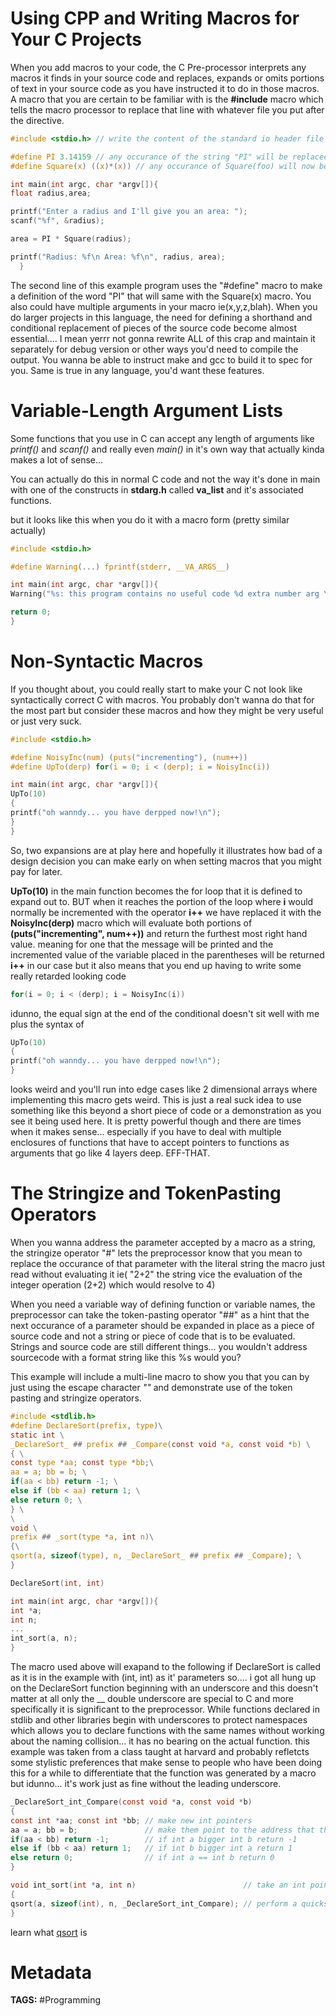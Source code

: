 # Using CPP and Writing Macros for Your C Projects

When you add macros to your code, the C Pre-processor interprets any macros it finds in your source code and replaces, expands or omits portions of text in your source code as you have instructed it to do in those macros. A macro that you are certain to be familiar with is the **#include** macro which tells the macro processor to replace that line with whatever file you put after the directive.

```c
#include <stdio.h> // write the content of the standard io header file here

#define PI 3.14159 // any occurance of the string "PI" will be replaced with 3.1459
#define Square(x) ((x)*(x)) // any occurance of Square(foo) will now be replaced with ((foo)*(foo))

int main(int argc, char *argv[]){
float radius,area;

printf("Enter a radius and I'll give you an area: ");
scanf("%f", &radius);

area = PI * Square(radius);

printf("Radius: %f\n Area: %f\n", radius, area);
  }
```

The second line of this example program uses the "#define" macro to make a definition of the word "PI" that will
same with the Square(x) macro. You also could have multiple arguments in your macro ie(x,y,z,blah). When you do
larger projects in this language, the need for defining a shorthand and conditional replacement of pieces of the
source code become almost essential.... I mean yerrr not gonna rewrite ALL of this crap and maintain it separately
for debug version or other ways you'd need to compile the output. You wanna be able to instruct make and gcc to build
it to spec for you. Same is true in any language, you'd want these features.

# Variable-Length Argument Lists

Some functions that you use in C can accept any length of arguments like _printf()_ and _scanf()_ and really even _main()_
in it's own way that actually kinda makes a lot of sense...

You can actually do this in normal C code and not the way it's done in main with one of the constructs in **stdarg.h** called
**va_list** and it's associated functions.

but it looks like this when you do it with a macro form (pretty similar actually)

```c
#include <stdio.h>

#define Warning(...) fprintf(stderr, __VA_ARGS__)

int main(int argc, char *argv[]){
Warning("%s: this program contains no useful code %d extra number arg \n", argv[0]), 12;

return 0;
}
```

# Non-Syntactic Macros

If you thought about, you could really start to make your C not look like syntactically correct C with macros. You probably
don't wanna do that for the most part but consider these macros and how they might be very useful or just very suck.

```c
#include <stdio.h>

#define NoisyInc(num) (puts("incrementing"), (num++))
#define UpTo(derp) for(i = 0; i < (derp); i = NoisyInc(i))

int main(int argc, char *argv[]){
UpTo(10)
{
printf("oh wanndy... you have derpped now!\n");
}
}
```

So, two expansions are at play here and hopefully it illustrates how bad of a design decision you can make early on when setting
macros that you might pay for later.

**UpTo(10)** in the main function becomes the for loop that it is defined to expand out to. BUT when it reaches the portion of the loop where **i** would normally be incremented with the operator **i++** we have replaced it with the **NoisyInc(derp)** macro which will evaluate both portions of **(puts("incrementing", num++))** and return the furthest most right hand value. meaning for one that the message will be printed and the incremented value of the variable placed in the parentheses will be returned **i++** in our case but it also means that you end up having to write some really retarded looking code
```c 
for(i = 0; i < (derp); i = NoisyInc(i)) 
```
idunno, the equal sign at the end of the conditional doesn't sit well with me plus the syntax of

```c
UpTo(10)
{
printf("oh wanndy... you have derpped now!\n");
}
```
looks weird and you'll run into edge cases like 2 dimensional arrays where implementing this macro gets weird. This is just a real suck idea to use something like this beyond a short piece of code or a demonstration as you see it being used here. It is pretty powerful though and there are times when it makes sense... especially if you have to deal with multiple enclosures of functions that have to accept pointers to functions as arguments that go like 4 layers deep. EFF-THAT.

# The Stringize and TokenPasting Operators

When you wanna address the parameter accepted by a macro as a string, the stringize operator "#" lets the preprocessor know that you mean to replace the occurance of that parameter with the literal string the macro just read without evaluating it ie( "2+2" the string vice the evaluation of the integer operation (2+2) which would resolve to 4)

When you need a variable way of defining function or variable names, the preprocessor can take the token-pasting operator "##" as a hint that the next occurance of a parameter should be expanded in place as a piece of source code and not a string or piece of code that is to be evaluated. Strings and source code are still different things... you wouldn't address sourcecode with a format string like this %s would you?

This example will include a multi-line macro to show you that you can by just using the escape character _"\"_ and demonstrate use of the token pasting and stringize operators.

```c
#include <stdlib.h>
#define DeclareSort(prefix, type)\
static int \
_DeclareSort_ ## prefix ## _Compare(const void *a, const void *b) \
{ \
const type *aa; const type *bb;\
aa = a; bb = b; \
if(aa < bb) return -1; \
else if (bb < aa) return 1; \
else return 0; \
} \
\
void \
prefix ## _sort(type *a, int n)\
{\
qsort(a, sizeof(type), n, _DeclareSort_ ## prefix ## _Compare); \
}

DeclareSort(int, int)

int main(int argc, char *argv[]){
int *a;
int n;
...
int_sort(a, n);
}
```

The macro used above will exapand to the following if DeclareSort is called as it is in the example with (int, int) as it' parameters so.... i got all hung up on the DeclareSort function beginning with an underscore and this doesn't matter at all only the __ double underscore are special to C and more specifically it is significant to the preprocessor. While functions declared in stdlib and other libraries begin with underscores to protect namespaces which allows you to declare functions with the same names without working about the naming collision... it has no bearing on the actual function. this example was taken from a class taught at harvard and probably refletcts some stylistic preferences that make sense to people who have been doing this for a while to differentiate that the function was generated by a macro but idunno... it's work just as fine without the leading underscore.

```c
_DeclareSort_int_Compare(const void *a, const void *b)
{
const int *aa; const int *bb; // make new int pointers
aa = a; bb = b;               // make them point to the address that the void pointers went (effectively casting them to type int*)
if(aa < bb) return -1;        // if int a bigger int b return -1
else if (bb < aa) return 1;   // if int b bigger int a return 1
else return 0;                // if int a == int b return 0
}

void int_sort(int *a, int n)                        // take an int pointer and number of ints in an array
{
qsort(a, sizeof(int), n, _DeclareSort_int_Compare); // perform a quicksort against an integer array, of n items, using  _DeclareSort_int_Compare() to determine which is number is bigger
}
```
learn what [qsort](https://en.wikipedia.org/wiki/Qsort) is

# Metadata
**TAGS:** #Programming
